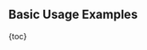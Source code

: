 ## Basic Usage Examples

{toc}

<!-- TODO: translation -->
<!-- translate whole file doc/ru/examples/base.md -->
